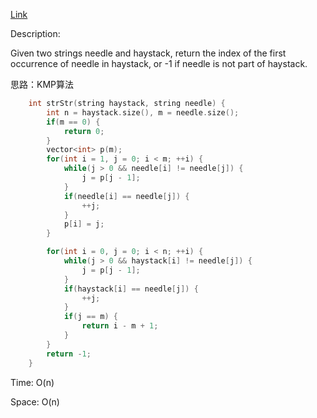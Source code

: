 [Link](https://leetcode.cn/problems/find-the-index-of-the-first-occurrence-in-a-string/description/)

Description:

Given two strings needle and haystack, return the index of the first occurrence of needle in haystack, or -1 if needle is not part of haystack.

思路：KMP算法

```c++
    int strStr(string haystack, string needle) {
        int n = haystack.size(), m = needle.size();
        if(m == 0) {
            return 0;
        }
        vector<int> p(m);
        for(int i = 1, j = 0; i < m; ++i) {
            while(j > 0 && needle[i] != needle[j]) {
                j = p[j - 1];
            }
            if(needle[i] == needle[j]) {
                ++j;
            }
            p[i] = j;
        }

        for(int i = 0, j = 0; i < n; ++i) {
            while(j > 0 && haystack[i] != needle[j]) {
                j = p[j - 1];
            }
            if(haystack[i] == needle[j]) {
                ++j;
            }
            if(j == m) {
                return i - m + 1;
            }
        }
        return -1;
    }
```

Time: O(n)

Space: O(n)
